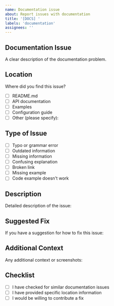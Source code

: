 ```yaml
---
name: Documentation issue
about: Report issues with documentation
title: '[DOCS] '
labels: 'documentation'
assignees: ''
---
```


## Documentation Issue
A clear description of the documentation problem.

## Location
Where did you find this issue?
- [ ] README.md
- [ ] API documentation
- [ ] Examples
- [ ] Configuration guide
- [ ] Other (please specify): 

## Type of Issue
- [ ] Typo or grammar error
- [ ] Outdated information
- [ ] Missing information
- [ ] Confusing explanation
- [ ] Broken link
- [ ] Missing example
- [ ] Code example doesn't work

## Description
Detailed description of the issue:

## Suggested Fix
If you have a suggestion for how to fix this issue:

## Additional Context
Any additional context or screenshots:

## Checklist
- [ ] I have checked for similar documentation issues
- [ ] I have provided specific location information
- [ ] I would be willing to contribute a fix

